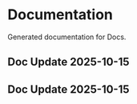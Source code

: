 # Documentation

Generated documentation for Docs.

## Doc Update 2025-10-15

## Doc Update 2025-10-15
